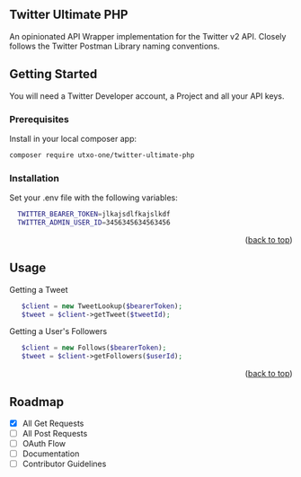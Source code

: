 ## Twitter Ultimate PHP

An opinionated API Wrapper implementation for the Twitter v2 API. Closely follows the Twitter Postman Library naming conventions.

<!-- GETTING STARTED -->
## Getting Started

You will need a Twitter Developer account, a Project and all your API keys.

### Prerequisites

Install in your local composer app:

  ```sh
  composer require utxo-one/twitter-ultimate-php
  ```

### Installation

Set your .env file with the following variables:

  ```sh
    TWITTER_BEARER_TOKEN=jlkajsdlfkajslkdf
    TWITTER_ADMIN_USER_ID=3456345634563456
  ```
   

<p align="right">(<a href="#readme-top">back to top</a>)</p>



<!-- USAGE EXAMPLES -->
## Usage

Getting a Tweet

```php
   $client = new TweetLookup($bearerToken);
   $tweet = $client->getTweet($tweetId); 
```
Getting a User's Followers

```php
   $client = new Follows($bearerToken);
   $tweet = $client->getFollowers($userId); 
```

<p align="right">(<a href="#readme-top">back to top</a>)</p>



<!-- ROADMAP -->
## Roadmap

- [x] All Get Requests
- [ ] All Post Requests
- [ ] OAuth Flow
- [ ] Documentation
- [ ] Contributor Guidelines